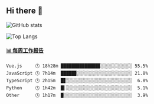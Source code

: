 ## Hi there 👋

![GitHub stats](https://github-readme-stats.orilight.top/api?username=orilights)

![Top Langs](https://github-readme-stats.orilight.top/api/top-langs/?username=orilights&layout=compact)

<!-- waka-box start -->
#### <a href="https://gist.github.com/92c8d5b388768c10efcba86e82b7c4fb" target="_blank">📊 每周工作报告</a>
```text
Vue.js     🕓 18h28m ██████████████▉░░░░░░░░░░░░ 55.5%
JavaScript 🕓 7h14m  █████▉░░░░░░░░░░░░░░░░░░░░░ 21.8%
TypeScript 🕓 2h15m  █▊░░░░░░░░░░░░░░░░░░░░░░░░░  6.8%
Python     🕓 1h42m  █▍░░░░░░░░░░░░░░░░░░░░░░░░░  5.1%
Other      🕓 1h17m  █░░░░░░░░░░░░░░░░░░░░░░░░░░  3.9%
```
<!-- Powered by https://github.com/journey-ad/waka-box-go . -->
<!-- waka-box end -->
